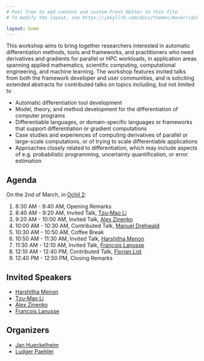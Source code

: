 ```yaml
---
# Feel free to add content and custom Front Matter to this file.
# To modify the layout, see https://jekyllrb.com/docs/themes/#overriding-theme-defaults

layout: home
---
```


This workshop aims to bring together researchers interested in automatic differentiation methods, tools and frameworks, and practitioners who need derivatives and gradients for parallel or HPC workloads, in application areas spanning applied mathematics, scientific computing, computational engineering, and machine learning. The workshop features invited talks from both the framework developer and user communities, and is soliciting extended abstracts for contributed talks on topics including, but not limited to

* Automatic differentiation tool development
* Model, theory, and method development for the differentiation of computer programs
* Differentiable languages, or domain-specific languages or frameworks that support differentiation or gradient computations
* Case studies and experiences of computing derivatives of parallel or large-scale computations, or of trying to scale differentiable applications
* Approaches closely related to differentiation, which may include aspects of e.g. probabilistic programming, uncertainty quantification, or error estimation

## Agenda

On the 2nd of March, in [Ochil 2](https://ppopp24.sigplan.org/room/PPoPP-2024-venue-ochil-2):

1. 8:30 AM - 8:40 AM, Opening Remarks
2. 8:40 AM - 9:20 AM, Invited Talk, [Tzu-Mao Li](https://cseweb.ucsd.edu/~tzli/)
3. 9:20 AM - 10:00 AM, Invited Talk, [Alex Zinenko](https://ozinenko.com)
4. 10:00 AM - 10:30 AM, Contributed Talk, [Manuel Drehwald](https://www.linkedin.com/in/manuel-drehwald)
5. 10:30 AM - 10:50 AM, Coffee Break
6. 10:50 AM - 11:30 AM, Invited Talk, [Harshitha Menon](http://www.harshithamenon.com)
7. 11:30 AM - 12:10 AM, Invited Talk, [Francois Lanusse](https://flanusse.net)
8. 12:10 AM - 12:40 PM, Contributed Talk, [Florian List](https://ucris.univie.ac.at/portal/en/persons/florian-list(33aa2256-5c70-4fd7-84ef-ba2d9e66ed44).html)
9. 12:40 PM - 12:50 PM, Closing Remarks

## Invited Speakers

* [Harshitha Menon](http://www.harshithamenon.com)
* [Tzu-Mao Li](https://cseweb.ucsd.edu/~tzli/)
* [Alex Zinenko](https://ozinenko.com)
* [Francois Lanusse](https://flanusse.net)

## Organizers

* [Jan Hueckelheim](https://www.anl.gov/profile/jan-huckelheim)
* [Ludger Paehler](https://ludger.fyi)
